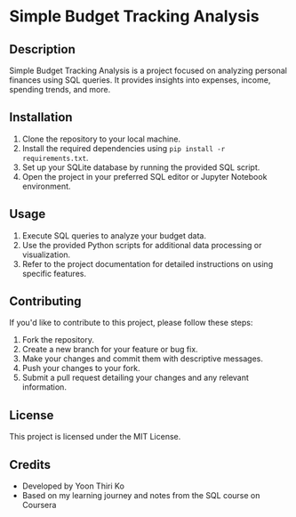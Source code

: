 # Simple Budget Tracking Analysis

## Description
Simple Budget Tracking Analysis is a project focused on analyzing personal finances using SQL queries. It provides insights into expenses, income, spending trends, and more.

## Installation
1. Clone the repository to your local machine.
2. Install the required dependencies using `pip install -r requirements.txt`.
3. Set up your SQLite database by running the provided SQL script.
4. Open the project in your preferred SQL editor or Jupyter Notebook environment.

## Usage
1. Execute SQL queries to analyze your budget data.
2. Use the provided Python scripts for additional data processing or visualization.
3. Refer to the project documentation for detailed instructions on using specific features.

## Contributing
If you'd like to contribute to this project, please follow these steps:
1. Fork the repository.
2. Create a new branch for your feature or bug fix.
3. Make your changes and commit them with descriptive messages.
4. Push your changes to your fork.
5. Submit a pull request detailing your changes and any relevant information.

## License
This project is licensed under the MIT License.

## Credits
- Developed by Yoon Thiri Ko
- Based on my learning journey and notes from the SQL course on Coursera
